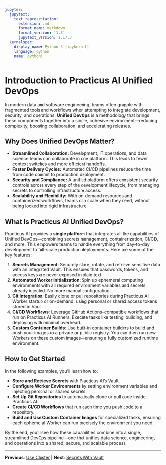 ```yaml
---
jupyter:
  jupytext:
    text_representation:
      extension: .md
      format_name: markdown
      format_version: '1.3'
      jupytext_version: 1.17.3
  kernelspec:
    display_name: Python 3 (ipykernel)
    language: python
    name: python3
---
```


# Introduction to Practicus AI Unified DevOps

In modern data and software engineering, teams often grapple with fragmented tools and workflows when attempting to integrate development, security, and operations. **Unified DevOps** is a methodology that brings these components together into a single, cohesive environment—reducing complexity, boosting collaboration, and accelerating releases. 

## Why Does Unified DevOps Matter?

- **Streamlined Collaboration:** Development, IT operations, and data science teams can collaborate in one platform. This leads to fewer context switches and more efficient handoffs.
- **Faster Delivery Cycles:** Automated CI/CD pipelines reduce the time from code commit to production deployment.
- **Security and Compliance:** A unified platform offers consistent security controls across every step of the development lifecycle, from managing secrets to controlling infrastructure access.
- **Scalability and Flexibility:** With on-demand resources and containerized workflows, teams can scale when they need, without being locked into rigid infrastructure.

## What Is Practicus AI Unified DevOps?
Practicus AI provides a **single platform** that integrates all the capabilities of Unified DevOps—combining secrets management, containerization, CI/CD, and more. This empowers teams to handle everything from day-to-day development to full-scale production deployments. Here are some of the key features:

1. **Secrets Management**: Securely store, rotate, and retrieve sensitive data with an integrated Vault. This ensures that passwords, tokens, and access keys are never exposed in plain text.
2. **Automated Worker Initialization**: Spin up ephemeral computing environments with all required environment variables and secrets already injected. No more manual configuration.
3. **Git Integration**: Easily clone or pull repositories during Practicus AI Worker startup or on-demand, using personal or shared access tokens stored in Vault.
4. **CI/CD Workflows**: Leverage GitHub Actions–compatible workflows that run on Practicus AI Runners. Execute tasks like testing, building, and deploying with minimal overhead.
5. **Custom Container Builds**: Use built-in container builders to build and push your images to a private or public registry. You can then run new Workers on these custom images—ensuring a fully customized runtime environment.

## How to Get Started
In the following examples, you’ll learn how to:

- **Store and Retrieve Secrets** with Practicus AI’s Vault.
- **Configure Worker Environments** by setting environment variables and injecting personal or shared secrets.
- **Set Up Git Repositories** to automatically clone or pull code inside Practicus AI.
- **Create CI/CD Workflows** that run each time you push code to a repository.
- **Build and Use Custom Container Images** for specialized tasks, ensuring each ephemeral Worker can run precisely the environment you need.

By the end, you’ll see how these capabilities combine into a single, streamlined DevOps pipeline—one that unifies data science, engineering, and operations into a shared, secure, and scalable process.


---

**Previous**: [Use Cluster](../distributed-computing/custom-adaptor/use-cluster.md) | **Next**: [Secrets With Vault](secrets-with-vault.md)
